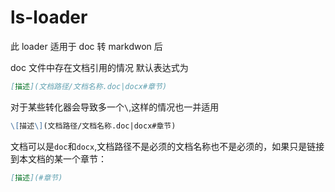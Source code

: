 # ls-loader

此 loader 适用于 doc 转 markdwon 后

doc 文件中存在文档引用的情况
默认表达式为

```markdown
[描述](文档路径/文档名称.doc|docx#章节) 
```
对于某些转化器会导致多一个`\`,这样的情况也一并适用
```markdown
\[描述\](文档路径/文档名称.doc|docx#章节)
```

文档可以是`doc`和`docx`,文档路径不是必须的文档名称也不是必须的，如果只是链接到本文档的某一个章节：

```markdown
[描述](#章节)
```
